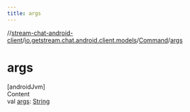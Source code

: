 ```yaml
---
title: args
---
```

//[stream-chat-android-client](../../../index.md)/[io.getstream.chat.android.client.models](../index.md)/[Command](index.md)/[args](args.md)



# args  
[androidJvm]  
Content  
val [args](args.md): [String](https://kotlinlang.org/api/latest/jvm/stdlib/kotlin/-string/index.html)  




